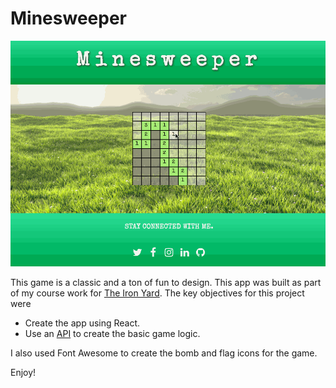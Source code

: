 # Minesweeper

![](./src/images/minesweeper-example.gif)

This game is a classic and a ton of fun to design. This app was built as part of my course work for [The Iron Yard](https://www.theironyard.com/). The key objectives for this project were
* Create the app using React.
* Use an [API](http://minesweeper-api.herokuapp.com/) to create the basic game logic.

I also used Font Awesome to create the bomb and flag icons for the game.

Enjoy!
